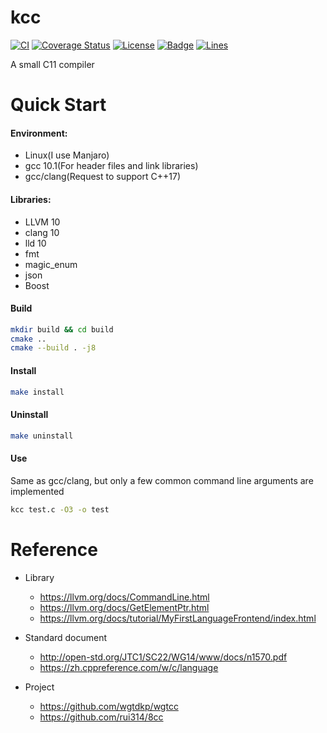 # kcc

[![CI](https://github.com/KaiserLancelot/kcc/workflows/CI/badge.svg)](https://github.com/KaiserLancelot/kcc/actions)
[![Coverage Status](https://codecov.io/gh/KaiserLancelot/kcc/branch/master/graph/badge.svg)](https://codecov.io/gh/KaiserLancelot/kcc)
[![License](https://img.shields.io/github/license/KaiserLancelot/kcc)](LICENSE)
[![Badge](https://img.shields.io/badge/link-996.icu-%23FF4D5B.svg?style=flat-square)](https://996.icu/#/en_US)
[![Lines](https://tokei.rs/b1/github/KaiserLancelot/kcc)](https://github.com/Aaronepower/tokei)

A small C11 compiler

# Quick Start

#### Environment:

- Linux(I use Manjaro)
- gcc 10.1(For header files and link libraries)
- gcc/clang(Request to support C++17)

#### Libraries:

- LLVM 10
- clang 10
- lld 10
- fmt
- magic_enum
- json
- Boost

#### Build

```bash
mkdir build && cd build
cmake ..
cmake --build . -j8
```

#### Install

```bash
make install
```

#### Uninstall

```bash
make uninstall
```

#### Use

Same as gcc/clang, but only a few common command line arguments are implemented

```bash
kcc test.c -O3 -o test
```

# Reference

- Library

  - https://llvm.org/docs/CommandLine.html
  - https://llvm.org/docs/GetElementPtr.html
  - https://llvm.org/docs/tutorial/MyFirstLanguageFrontend/index.html

- Standard document

  - http://open-std.org/JTC1/SC22/WG14/www/docs/n1570.pdf
  - https://zh.cppreference.com/w/c/language

- Project
  - https://github.com/wgtdkp/wgtcc
  - https://github.com/rui314/8cc
